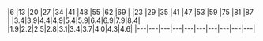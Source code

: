 |6  |13 |20 |27 |34 |41 |48 |55 |62 |69 |
|23 |29 |35 |41 |47 |53 |59 |75 |81 |87 |
|3.4|3.9|4.4|4.9|5.4|5.9|6.4|6.9|7.9|8.4|
|1.9|2.2|2.5|2.8|3.1|3.4|3.7|4.0|4.3|4.6|
|---|---|---|---|---|---|---|---|---|---|
